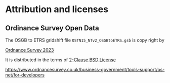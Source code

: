 # Attribution and licenses

## Ordinance Survey Open Data

The OSGB to ETRS gridshift file `OSTN15_NTv2_OSGBtoETRS.gsb` is copy right by

[Ordnance Survey 2023](https://www.ordnancesurvey.co.uk/about)

It is distributed in the terms of [2-Clause BSD License](https://opensource.org/license/bsd-2-clause/)

https://www.ordnancesurvey.co.uk/business-government/tools-support/os-net/for-developers
